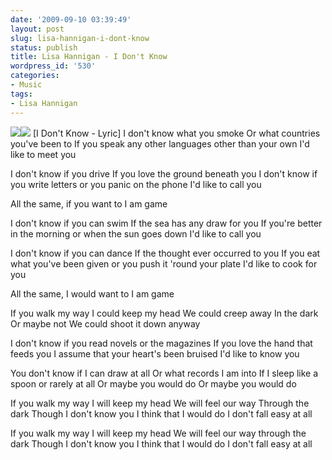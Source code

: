 ```yaml
---
date: '2009-09-10 03:39:49'
layout: post
slug: lisa-hannigan-i-dont-know
status: publish
title: Lisa Hannigan - I Don't Know
wordpress_id: '530'
categories:
- Music
tags:
- Lisa Hannigan
---
```


[![](http://www.irishbeats.net/images/lisahannigan.jpg)](http://www.lisahannigan.ie/)[![](http://ecx.images-amazon.com/images/I/61vbOyBRBzL._SL500_.jpg)](http://en.wikipedia.org/wiki/Sea_Sew)
[I Don't Know - Lyric]
I don't know what you smoke
Or what countries you've been to
If you speak any other languages other than your own
I'd like to meet you

I don't know if you drive
If you love the ground beneath you
I don't know if you write letters or you panic on the phone
I'd like to call you

All the same, if you want to
I am game

I don't know if you can swim
If the sea has any draw for you
If you're better in the morning or when the sun goes down
I'd like to call you

I don't know if you can dance
If the thought ever occurred to you
If you eat what you've been given or you push it 'round your plate
I'd like to cook for you

All the same, I would want to
I am game

If you walk my way
I could keep my head
We could creep away
In the dark
Or maybe not
We could shoot it down anyway

I don't know if you read novels or the magazines
If you love the hand that feeds you
I assume that your heart's been bruised
I'd like to know you

You don't know if I can draw at all
Or what records I am into
If I sleep like a spoon or rarely at all
Or maybe you would do
Or maybe you would do

If you walk my way
I will keep my head
We will feel our way
Through the dark
Though I don't know you I think that I would do
I don't fall easy at all

If you walk my way
I will keep my head
We will feel our way through the dark
Though I don't know you I think that I would do
I don't fall easy at all
